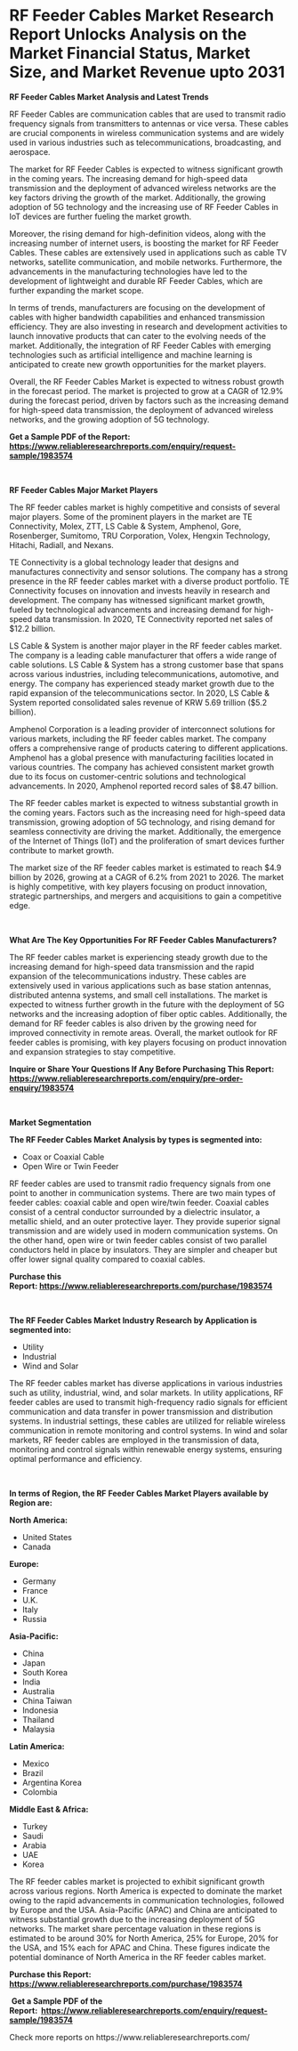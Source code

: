 <p><h1>RF Feeder Cables Market Research Report Unlocks Analysis on the Market Financial Status, Market Size, and Market Revenue upto 2031</h1></p><p><strong>RF Feeder Cables Market Analysis and Latest Trends</strong></p>
<p><p>RF Feeder Cables are communication cables that are used to transmit radio frequency signals from transmitters to antennas or vice versa. These cables are crucial components in wireless communication systems and are widely used in various industries such as telecommunications, broadcasting, and aerospace.</p><p>The market for RF Feeder Cables is expected to witness significant growth in the coming years. The increasing demand for high-speed data transmission and the deployment of advanced wireless networks are the key factors driving the growth of the market. Additionally, the growing adoption of 5G technology and the increasing use of RF Feeder Cables in IoT devices are further fueling the market growth.</p><p>Moreover, the rising demand for high-definition videos, along with the increasing number of internet users, is boosting the market for RF Feeder Cables. These cables are extensively used in applications such as cable TV networks, satellite communication, and mobile networks. Furthermore, the advancements in the manufacturing technologies have led to the development of lightweight and durable RF Feeder Cables, which are further expanding the market scope.</p><p>In terms of trends, manufacturers are focusing on the development of cables with higher bandwidth capabilities and enhanced transmission efficiency. They are also investing in research and development activities to launch innovative products that can cater to the evolving needs of the market. Additionally, the integration of RF Feeder Cables with emerging technologies such as artificial intelligence and machine learning is anticipated to create new growth opportunities for the market players.</p><p>Overall, the RF Feeder Cables Market is expected to witness robust growth in the forecast period. The market is projected to grow at a CAGR of 12.9% during the forecast period, driven by factors such as the increasing demand for high-speed data transmission, the deployment of advanced wireless networks, and the growing adoption of 5G technology.</p></p>
<p><strong>Get a Sample PDF of the Report:&nbsp; <a href="https://www.reliableresearchreports.com/enquiry/request-sample/1983574">https://www.reliableresearchreports.com/enquiry/request-sample/1983574</a></strong></p>
<p>&nbsp;</p>
<p><strong>RF Feeder Cables Major Market Players</strong></p>
<p><p>The RF feeder cables market is highly competitive and consists of several major players. Some of the prominent players in the market are TE Connectivity, Molex, ZTT, LS Cable & System, Amphenol, Gore, Rosenberger, Sumitomo, TRU Corporation, Volex, Hengxin Technology, Hitachi, Radiall, and Nexans.</p><p>TE Connectivity is a global technology leader that designs and manufactures connectivity and sensor solutions. The company has a strong presence in the RF feeder cables market with a diverse product portfolio. TE Connectivity focuses on innovation and invests heavily in research and development. The company has witnessed significant market growth, fueled by technological advancements and increasing demand for high-speed data transmission. In 2020, TE Connectivity reported net sales of $12.2 billion.</p><p>LS Cable & System is another major player in the RF feeder cables market. The company is a leading cable manufacturer that offers a wide range of cable solutions. LS Cable & System has a strong customer base that spans across various industries, including telecommunications, automotive, and energy. The company has experienced steady market growth due to the rapid expansion of the telecommunications sector. In 2020, LS Cable & System reported consolidated sales revenue of KRW 5.69 trillion ($5.2 billion).</p><p>Amphenol Corporation is a leading provider of interconnect solutions for various markets, including the RF feeder cables market. The company offers a comprehensive range of products catering to different applications. Amphenol has a global presence with manufacturing facilities located in various countries. The company has achieved consistent market growth due to its focus on customer-centric solutions and technological advancements. In 2020, Amphenol reported record sales of $8.47 billion.</p><p>The RF feeder cables market is expected to witness substantial growth in the coming years. Factors such as the increasing need for high-speed data transmission, growing adoption of 5G technology, and rising demand for seamless connectivity are driving the market. Additionally, the emergence of the Internet of Things (IoT) and the proliferation of smart devices further contribute to market growth.</p><p>The market size of the RF feeder cables market is estimated to reach $4.9 billion by 2026, growing at a CAGR of 6.2% from 2021 to 2026. The market is highly competitive, with key players focusing on product innovation, strategic partnerships, and mergers and acquisitions to gain a competitive edge.</p></p>
<p>&nbsp;</p>
<p><strong>What Are The Key Opportunities For RF Feeder Cables Manufacturers?</strong></p>
<p><p>The RF feeder cables market is experiencing steady growth due to the increasing demand for high-speed data transmission and the rapid expansion of the telecommunications industry. These cables are extensively used in various applications such as base station antennas, distributed antenna systems, and small cell installations. The market is expected to witness further growth in the future with the deployment of 5G networks and the increasing adoption of fiber optic cables. Additionally, the demand for RF feeder cables is also driven by the growing need for improved connectivity in remote areas. Overall, the market outlook for RF feeder cables is promising, with key players focusing on product innovation and expansion strategies to stay competitive.</p></p>
<p><strong>Inquire or Share Your Questions If Any Before Purchasing This Report: <a href="https://www.reliableresearchreports.com/enquiry/pre-order-enquiry/1983574">https://www.reliableresearchreports.com/enquiry/pre-order-enquiry/1983574</a></strong></p>
<p>&nbsp;</p>
<p><strong>Market Segmentation</strong></p>
<p><strong>The RF Feeder Cables Market Analysis by types is segmented into:</strong></p>
<p><ul><li>Coax or Coaxial Cable</li><li>Open Wire or Twin Feeder</li></ul></p>
<p><p>RF feeder cables are used to transmit radio frequency signals from one point to another in communication systems. There are two main types of feeder cables: coaxial cable and open wire/twin feeder. Coaxial cables consist of a central conductor surrounded by a dielectric insulator, a metallic shield, and an outer protective layer. They provide superior signal transmission and are widely used in modern communication systems. On the other hand, open wire or twin feeder cables consist of two parallel conductors held in place by insulators. They are simpler and cheaper but offer lower signal quality compared to coaxial cables.</p></p>
<p><strong>Purchase this Report:&nbsp;<a href="https://www.reliableresearchreports.com/purchase/1983574">https://www.reliableresearchreports.com/purchase/1983574</a></strong></p>
<p>&nbsp;</p>
<p><strong>The RF Feeder Cables Market Industry Research by Application is segmented into:</strong></p>
<p><ul><li>Utility</li><li>Industrial</li><li>Wind and Solar</li></ul></p>
<p><p>The RF feeder cables market has diverse applications in various industries such as utility, industrial, wind, and solar markets. In utility applications, RF feeder cables are used to transmit high-frequency radio signals for efficient communication and data transfer in power transmission and distribution systems. In industrial settings, these cables are utilized for reliable wireless communication in remote monitoring and control systems. In wind and solar markets, RF feeder cables are employed in the transmission of data, monitoring and control signals within renewable energy systems, ensuring optimal performance and efficiency.</p></p>
<p>&nbsp;</p>
<p><strong>In terms of Region, the RF Feeder Cables Market Players available by Region are:</strong></p>
<p>
    <p> <strong> North America: </strong>
        <ul>
            <li>United States</li>
            <li>Canada</li>
        </ul>
        </p> 
    <p> <strong> Europe: </strong>
        <ul>
            <li>Germany</li>
            <li>France</li>
            <li>U.K.</li>
            <li>Italy</li>
            <li>Russia</li>
        </ul>
        </p> 
    <p> <strong> Asia-Pacific: </strong>
        <ul>
            <li>China</li>
            <li>Japan</li>
            <li>South Korea</li>
            <li>India</li>
            <li>Australia</li>
            <li>China Taiwan</li>
            <li>Indonesia</li>
            <li>Thailand</li>
            <li>Malaysia</li>
        </ul>
        </p> 
    <p> <strong> Latin America: </strong>
        <ul>
            <li>Mexico</li>
            <li>Brazil</li>
            <li>Argentina Korea</li>
            <li>Colombia</li>
        </ul>
        </p> 
    <p> <strong> Middle East & Africa: </strong>
        <ul>
            <li>Turkey</li>
            <li>Saudi</li>
            <li>Arabia</li>
            <li>UAE</li>
            <li>Korea</li>
        </ul>
    </p>
    </p>
<p><p>The RF feeder cables market is projected to exhibit significant growth across various regions. North America is expected to dominate the market owing to the rapid advancements in communication technologies, followed by Europe and the USA. Asia-Pacific (APAC) and China are anticipated to witness substantial growth due to the increasing deployment of 5G networks. The market share percentage valuation in these regions is estimated to be around 30% for North America, 25% for Europe, 20% for the USA, and 15% each for APAC and China. These figures indicate the potential dominance of North America in the RF feeder cables market.</p></p>
<p><strong>Purchase this Report: <a href="https://www.reliableresearchreports.com/purchase/1983574">https://www.reliableresearchreports.com/purchase/1983574</a></strong></p>
<p>&nbsp;<strong>Get a Sample PDF of the Report:&nbsp;&nbsp;<a href="https://www.reliableresearchreports.com/enquiry/request-sample/1983574">https://www.reliableresearchreports.com/enquiry/request-sample/1983574</a></strong></p>
<p><strong></strong></p>
<p>Check more reports on https://www.reliableresearchreports.com/</p>